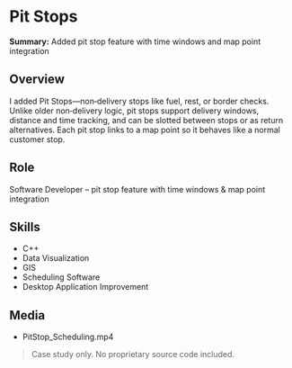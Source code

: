 # Pit Stops

**Summary:** Added pit stop feature with time windows and map point integration

## Overview
I added Pit Stops—non‑delivery stops like fuel, rest, or border checks. Unlike older non‑delivery logic, pit stops support delivery windows, distance and time tracking, and can be slotted between stops or as return alternatives. Each pit stop links to a map point so it behaves like a normal customer stop.

## Role
Software Developer – pit stop feature with time windows & map point integration

## Skills
- C++
- Data Visualization
- GIS
- Scheduling Software
- Desktop Application Improvement

## Media
- PitStop_Scheduling.mp4


> Case study only. No proprietary source code included.
